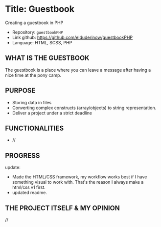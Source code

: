 # Title: Guestbook

Creating a guestbook in PHP

- Repository: `guestbookPHP`
- Link github: https://github.com/elduderinow/guestbookPHP
- Language: HTML, SCSS, PHP

## WHAT IS THE GUESTBOOK
The guestbook is a place where you can leave a message after having a nice time at the pony camp.

## PURPOSE
- Storing data in files
- Converting complex constructs (array/objects) to string representation.
- Deliver a project under a strict deadline

## FUNCTIONALITIES
- //

## PROGRESS
update:
- Made the HTML/CSS framework, my workflow works best if I have something visual to work with. That's the reason I always make a html/css v1 first.
- updated readme.

## THE PROJECT ITSELF & MY OPINION
//

